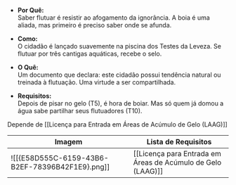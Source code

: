 - **Por Quê:**  
    Saber flutuar é resistir ao afogamento da ignorância. A boia é uma aliada, mas primeiro é preciso saber onde se afunda.
    
- **Como:**  
    O cidadão é lançado suavemente na piscina dos Testes da Leveza. Se flutuar por três cantigas aquáticas, recebe o selo.
    
- **O Quê:**  
    Um documento que declara: este cidadão possui tendência natural ou treinada à flutuação. Uma virtude a ser compartilhada.
    
- **Requisitos:**  
    Depois de pisar no gelo (T5), é hora de boiar. Mas só quem já domou a água sabe partilhar seus flutuadores (T10).

Depende de [[Licença para Entrada em Áreas de Acúmulo de Gelo (LAAG)]]


| Imagem                                          | Lista de Requisitos                                         |
| ----------------------------------------------- | ----------------------------------------------------------- |
| ![[{E58D555C-6159-43B6-B2EF-78396B42F1E9}.png]] | [[Licença para Entrada em Áreas de Acúmulo de Gelo (LAAG)]] |
